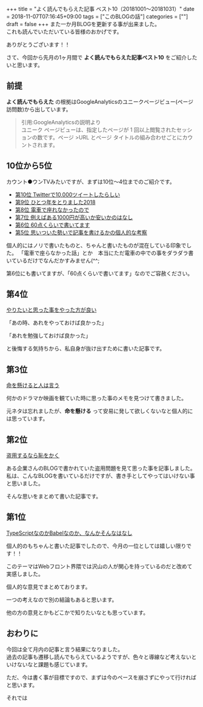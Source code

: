 +++
title = "よく読んでもらえた記事 ベスト10（20181001〜20181031）"
date = 2018-11-07T07:16:45+09:00
tags = ["このBLOGの話"]
categories = [""]
draft = false
+++
また一か月BLOGを更新する事が出来ました。  
これも読んでいただいている皆様のおかげです。

ありがとうございます！！

さて、今回から先月の1ヶ月間で __よく読んでもらえた記事ベスト10__ をご紹介したいと思います。

## 前提
__**よく読んでもらえた**__ の根拠はGoogleAnalyticsのユニークページビュー(ページ訪問数)から出しています。  

> 引用:GoogleAnalyticsの説明より  
>ユニーク ページビューは、指定したページが 1 回以上閲覧されたセッションの数です。ページ >URL とページ タイトルの組み合わせごとにカウントされます。

## 10位から5位
カウント●ウンTVみたいですが、まずは10位〜4位までのご紹介です。


- [第10位 Twitterで10,000ツイートしたらしい](../20181024/)
- [第9位 ひとつ年をとりました2018](../20181015/)
- [第8位 電車で座れなかったので](../20181011/)
- [第7位 例えばある1000円が高いか安いかのはなし](../20181005/)
- [第6位 60点くらいで書いてます](../20181010/)
- [第5位 思いついた勢いで記事を書けるかの個人的な考察](../20181023/)

個人的にはノリで書いたものと、ちゃんと書いたものが混在している印象でした。
「電車で座らなかった話」とか　本当にただ電車の中での事をダラダラ書いているだけでなんだかすみません(^^;

第6位にも書いてますが、「60点くらいで書いてます」なのでご容赦ください。


## 第4位
[やりたいと思った事をやった方が良い](../20181003/)

「あの時、あれをやっておけば良かった」

「あれを勉強しておけば良かった」

と後悔する気持ちから、私自身が抜け出すために書いた記事です。



## 第3位
[命を懸けると人は言う](../20181012/)

何かのドラマか映画を観ていた時に思った事のメモを見つけて書きました。

元ネタは忘れましたが、__命を懸ける__ って安易に発して欲しくないなと個人的には思っています。

## 第2位
[盗用するなら恥をかく](../20181017/)

ある企業さんのBLOGで書かれていた盗用問題を見て思った事を記事しました。  
私は、こんなBLOGを書いているだけですが、書き手としてやってはいけない事と思いました。

そんな思いをまとめて書いた記事です。


## 第1位
[TypeScriptなのかBabelなのか、なんかそんなはなし](../20181001/)

個人的のもちゃんと書いた記事でしたので、今月の一位としては嬉しい限りです！！

このテーマはWebフロント界隈では沢山の人が関心を持っているのだと改めて実感しました。

個人的な意見でまとめております。

一つの考えなので別の結論もあると思います。  

他の方の意見とかもどこかで知りたいなとも思っています。

## おわりに
今回は全て月内の記事と言う結果になりました。  
過去の記事も遷移し読んでもらえているようですが、色々と導線など考えないといけないなと課題も感じています。

ただ、今は書く事が目標ですので、まずは今のペースを崩さずにやって行ければと思います。

それでは











